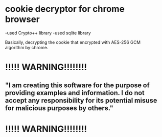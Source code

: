 # cookie decryptor for chrome browser
-used Crypto++ library
-used sqlite library

Basically, decrypting the cookie that encrypted with AES-256 GCM algorithm by chrome. 

# !!!!! WARNING!!!!!!!!
## "I am creating this software for the purpose of providing examples and information. I do not accept any responsibility for its potential misuse for malicious purposes by others."
# !!!!! WARNING!!!!!!!!
